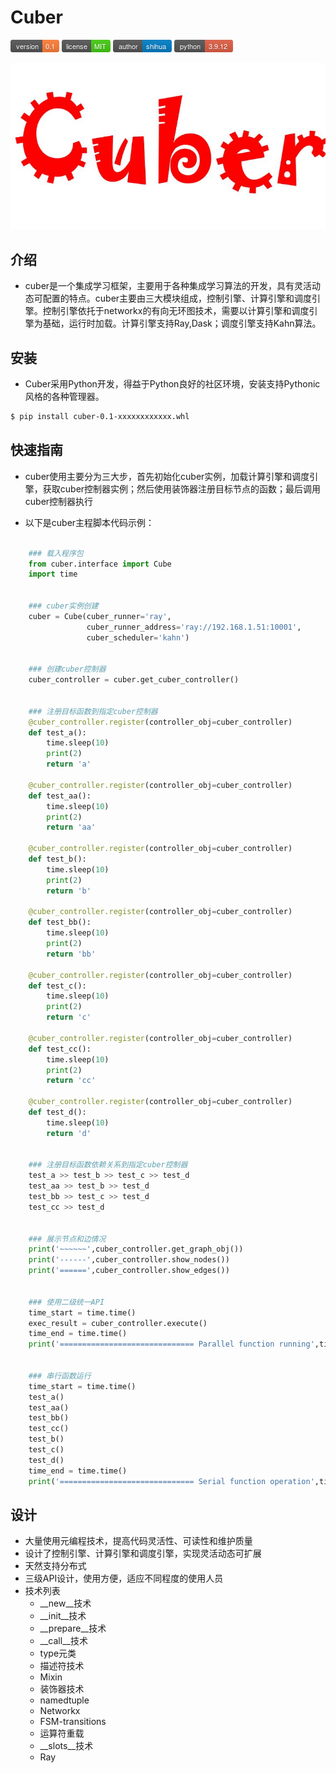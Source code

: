# Cuber
![shields_version](static/shields_version.png)  ![shields_license](static/shields_license.png)   ![shields_author](static/shields_author.png)  ![shiedls_python](static/shields_python.png)

![cuber_avatar](static/cuber_avatar.jpg)

## 介绍
+ cuber是一个集成学习框架，主要用于各种集成学习算法的开发，具有灵活动态可配置的特点。cuber主要由三大模块组成，控制引擎、计算引擎和调度引擎。控制引擎依托于networkx的有向无环图技术，需要以计算引擎和调度引擎为基础，运行时加载。计算引擎支持Ray,Dask；调度引擎支持Kahn算法。


## 安装
+ Cuber采用Python开发，得益于Python良好的社区环境，安装支持Pythonic风格的各种管理器。
```bash
$ pip install cuber-0.1-xxxxxxxxxxxx.whl
```



## 快速指南
+ cuber使用主要分为三大步，首先初始化cuber实例，加载计算引擎和调度引擎，获取cuber控制器实例；然后使用装饰器注册目标节点的函数；最后调用cuber控制器执行

+ 以下是cuber主程脚本代码示例：

```python

	### 载入程序包
	from cuber.interface import Cube
	import time


	### cuber实例创建
	cuber = Cube(cuber_runner='ray',
	             cuber_runner_address='ray://192.168.1.51:10001',
	             cuber_scheduler='kahn')


	### 创建cuber控制器
	cuber_controller = cuber.get_cuber_controller()


	### 注册目标函数到指定cuber控制器
	@cuber_controller.register(controller_obj=cuber_controller)
	def test_a():
	    time.sleep(10)
	    print(2)
	    return 'a'

	@cuber_controller.register(controller_obj=cuber_controller)
	def test_aa():
	    time.sleep(10)
	    print(2)
	    return 'aa'

	@cuber_controller.register(controller_obj=cuber_controller)
	def test_b():
	    time.sleep(10)
	    print(2)
	    return 'b'

	@cuber_controller.register(controller_obj=cuber_controller)
	def test_bb():
	    time.sleep(10)
	    print(2)
	    return 'bb'

	@cuber_controller.register(controller_obj=cuber_controller)
	def test_c():
	    time.sleep(10)
	    print(2)
	    return 'c'

	@cuber_controller.register(controller_obj=cuber_controller)
	def test_cc():
	    time.sleep(10)
	    print(2)
	    return 'cc'

	@cuber_controller.register(controller_obj=cuber_controller)
	def test_d():
	    time.sleep(10)
	    return 'd'


	### 注册目标函数依赖关系到指定cuber控制器
	test_a >> test_b >> test_c >> test_d
	test_aa >> test_b >> test_d
	test_bb >> test_c >> test_d
	test_cc >> test_d


	### 展示节点和边情况
	print('~~~~~~',cuber_controller.get_graph_obj())
	print('------',cuber_controller.show_nodes())
	print('======',cuber_controller.show_edges())


	### 使用二级统一API
	time_start = time.time()
	exec_result = cuber_controller.execute()
	time_end = time.time()
	print('============================== Parallel function running',time_end - time_start)


	### 串行函数运行
	time_start = time.time()
	test_a()
	test_aa()
	test_bb()
	test_cc()
	test_b()
	test_c()
	test_d()
	time_end = time.time()
	print('============================== Serial function operation',time_end - time_start)
```


## 设计
+ 大量使用元编程技术，提高代码灵活性、可读性和维护质量
+ 设计了控制引擎、计算引擎和调度引擎，实现灵活动态可扩展
+ 天然支持分布式
+ 三级API设计，使用方便，适应不同程度的使用人员
+ 技术列表
	+ __new__技术
	+ __init__技术
	+ __prepare__技术
	+ __call__技术
	+ type元类
	+ 描述符技术
	+ Mixin
	+ 装饰器技术
	+ namedtuple
	+ Networkx
	+ FSM-transitions
	+ 运算符重载
	+ __slots__技术
	+ Ray
